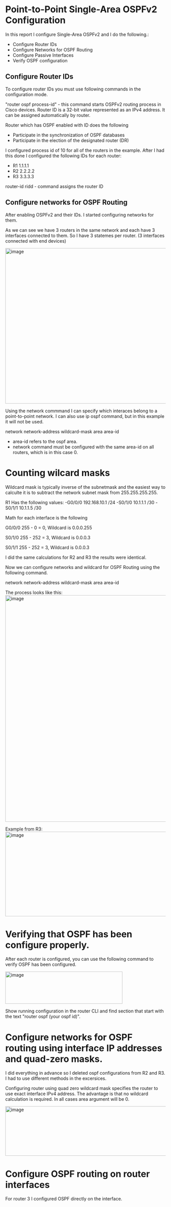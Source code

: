 # Point-to-Point Single-Area OSPFv2 Configuration

In this report I configure Single-Area OSPFv2 and I do the following.:

- Configure Router IDs
- Configure Networks for OSPF Routing
- Configure Passive Interfaces 
- Verify OSPF configuration


## Configure Router IDs

To configure router IDs you must use following commands in the configuration mode. 

"router ospf process-id" - this command starts OSPFv2 routing process in Cisco devices. 
Router ID is a 32-bit value represented as an IPv4 address. It can be assigned automatically by router.

Router which has OSPF enabled with ID does the following 
- Participate in the synchronization of OSPF databases
- Participate in the election of the designated router (DR) 

I configured process id of 10 for all of the routers in the example. After I had this done I configured the following IDs for each router:
- R1 1.1.1.1
- R2 2.2.2.2
- R3 3.3.3.3

router-id ridd - command assigns the router ID 

## Configure networks for OSPF Routing

After enabling OSPFv2 and their IDs. I started configuring networks for them. 

 As we can see we have 3 routers in the same network and each have 3 interfaces connected to them. So I have 3 statemes per router. (3 interfaces connected with end devices)

<img width="688" height="487" alt="image" src="https://github.com/user-attachments/assets/87576256-d764-48be-a8f5-3621f3c28cfe" />

Using the network commmand I can specify which interaces belong to a point-to-point network. I can also use ip ospf command, but in this example it will not be used. 

 network network-address wildcard-mask area area-id
 - area-id refers to the ospf area.
 - network command must be configured with the same area-id on all routers, which is in this case 0. 

# Counting wilcard masks

Wildcard mask is typically inverse of the subnetmask and the easiest way to calculte it is to subtract the network subnet mask from 255.255.255.255. 

R1 Has the following values:
-G0/0/0 192.168.10.1 /24
-S0/1/0 10.1.1.1 /30
-S0/1/1 10.1.1.5 /30

Math for each interface is the following

G0/0/0 255 - 0 = 0, Wildcard is 0.0.0.255

S0/1/0 255 - 252 = 3, Wildcard is 0.0.0.3

S0/1/1 255 - 252 = 3, Wildcard is 0.0.0.3 

I did the same calculations for R2 and R3 the results were identical. 

Now we can configure networks and wildcard for OSPF Routing using the following command. 

 network network-address wildcard-mask area area-id 

 The process looks like this:
 <img width="698" height="710" alt="image" src="https://github.com/user-attachments/assets/ba1f3a07-d421-4bdf-a4da-065f7b2b3dab" />

Example from R3:
<img width="663" height="265" alt="image" src="https://github.com/user-attachments/assets/8e7b1fc5-4d02-4fc6-b639-34667478827b" />


 
# Verifying that OSPF has been configure properly.

After each router is configured, you can use the following command to verify OSPF has been configured.

<img width="368" height="101" alt="image" src="https://github.com/user-attachments/assets/03bc9d3a-a7f8-4ea1-bdb0-6ba95c125510" />

Show running configuration in the router CLI and find section that start with the text "router ospf (your ospf id)".


# Configure networks for OSPF routing using interface IP addresses and quad-zero masks.

I did everything in advance so I deleted ospf configurations from R2 and R3. I had to use different methods in the excersices.

Configuring router using quad zero wildcard mask specifies the router to use exact interface IPv4 address. The advantage is that no wildcard calculation is required. In all cases area argument will be 0. 

<img width="639" height="155" alt="image" src="https://github.com/user-attachments/assets/7ae81af8-8821-4485-8c1a-5706eef54c15" />


# Configure OSPF routing on router interfaces 

For router 3 I configured OSPF directly on the interface. 


